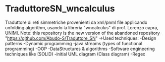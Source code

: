 # TraduttoreSN_wncalculus
Traduttore di reti simmetriche provenienti da xml/pnml file applicando unfolding algorithm, usando la libreria "wncalculus" di prof. Lorenzo capra, UNIMI.
Note: this repository is the new version of the abandoned repository "https://github.com/Abudo-S/Traduttore_SN"
->Used techniques:
-Design patterns
-Dynamic programming
-java streams (types of functional programming)
-OOP
-DataStructures & algorithms
-Software engineering techniques like (SOLID)
-initial UML diagram (Class diagram)
-Regex
